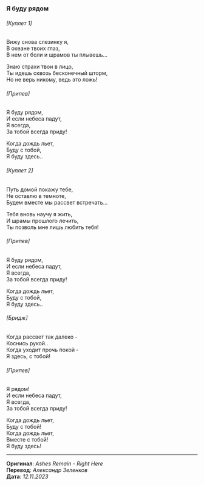 ### Я буду рядом

###### [Куплет 1]

Вижу снова слезинку я, \
В океане твоих глаз, \
В нем от боли и шрамов ты плывешь...

Знаю страхи твои в лицо, \
Ты идешь сквозь бесконечный шторм, \
Но не верь никому, ведь это ложь!

###### [Припев]

Я буду рядом, \
И если небеса падут, \
Я всегда, \
За тобой всегда приду!

Когда дождь льет, \
Буду с тобой, \
Я буду здесь..

###### [Куплет 2]

Путь домой покажу тебе, \
Не оставлю в темноте, \
Будем вместе мы рассвет встречать...

Тебя вновь научу я жить, \
И шрамы прошлого лечить, \
Ты позволь мне лишь любить тебя!

###### [Припев]

Я буду рядом, \
И если небеса падут, \
Я всегда, \
За тобой всегда приду!

Когда дождь льет, \
Буду с тобой, \
Я буду здесь..

###### [Бридж]

Когда рассвет так далеко - \
Коснись рукой.. \
Когда уходит прочь покой - \
Я здесь, с тобой!

###### [Припев]

Я рядом! \
И если небеса падут, \
Я всегда, \
За тобой всегда приду!

Когда дождь льет, \
Буду с тобой! \
Когда дождь льет, \
Вместе с тобой! \
Я буду здесь!

---

**Оригинал**: _Ashes Remain - Right Here_ \
**Перевод**: _Александр Зеленков_ \
**Дата**: _12.11.2023_
